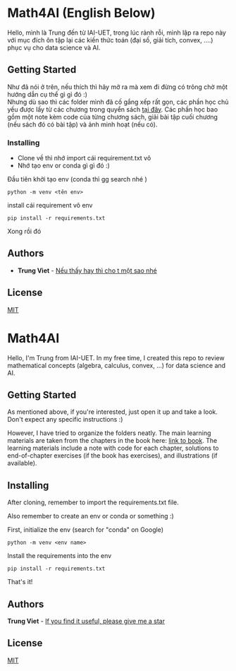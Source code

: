# Math4AI (English Below)

Hello, mình là Trung đến từ IAI-UET, trong lúc rảnh rỗi, mình lập ra repo này với mục đích ôn tập lại các kiến thức toán (đại số, giải tích, convex, ....) phục vụ cho data science và AI. 

## Getting Started

Như đã nói ở trên, nếu thích thì hãy mở ra mà xem đi đừng có trông chờ một hướng dẫn cụ thể gì gì đó :) </br>
Nhưng dù sao thì các folder mình đã cố gắng xếp rất gọn, các phần học chủ yếu được lấy từ các chương trong quyển sách [tại đây](Resource). Các phần học bao gồm một note kèm code của từng chương sách, giải bài tập cuối chương (nếu sách đó có bài tập) và ảnh minh hoạt (nếu có). 


### Installing

- Clone về thì nhớ import cái requirement.txt vô
- Nhớ tạo  env or conda gì gì đó :) 


Đầu tiên khởi tạo env (conda thì gg search nhé )

    python -m venv <tên env>

install cái requirement vô env 

    pip install -r requirements.txt 

Xong rồi đó 
## Authors

  - **Trung Viet** - 
    [Nếu thấy hay thì cho t một sao nhé](https://github.com/trungviet17)


## License
[MIT](LICENSE)

# Math4AI
Hello, I'm Trung from IAI-UET. In my free time, I created this repo to review mathematical concepts (algebra, calculus, convex, ...) for data science and AI.

## Getting Started

As mentioned above, if you're interested, just open it up and take a look. Don't expect any specific instructions :)

However, I have tried to organize the folders neatly. The main learning materials are taken from the chapters in the book here: [link to book](Resource). The learning materials include a note with code for each chapter, solutions to end-of-chapter exercises (if the book has exercises), and illustrations (if available).

## Installing

After cloning, remember to import the requirements.txt file.

Also remember to create an env or conda or something :)

First, initialize the env (search for "conda" on Google)

    python -m venv <env name>
Install the requirements into the env

    pip install -r requirements.txt
That's it!

## Authors

**Trung Viet** - 
    [If you find it useful, please give me a star](https://github.com/trungviet17)
## License
[MIT](LICENSE)





